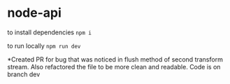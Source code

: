 # node-api

to install dependencies  `` npm i ``

to run locally ``npm run dev``


*Created PR for bug that was noticed in flush method of second transform stream. Also refactored the file to be more clean and readable. Code is on branch dev
